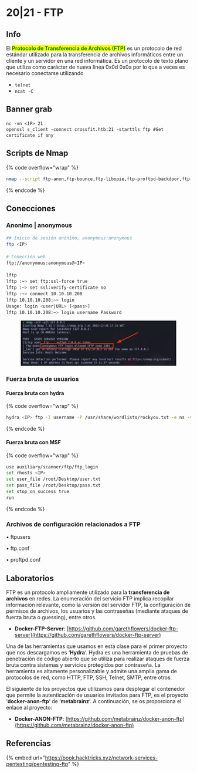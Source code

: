 # 20|21 - FTP

## Info

El <mark style="color:green;">**Protocolo de Transferencia de Archivos (FTP)**</mark> es un protocolo de red estándar utilizado para la transferencia de archivos informáticos entre un cliente y un servidor en una red informática. Es un protocolo de texto plano que utiliza como carácter de nueva línea 0x0d 0x0a por lo que a veces es necesario conectarse utilizando&#x20;

* `telnet`
* `ncat -C`

## Banner grab

```
nc -vn <IP> 21
openssl s_client -connect crossfit.htb:21 -starttls ftp #Get certificate if any
```

## Scripts de Nmap

{% code overflow="wrap" %}
```bash
nmap --script ftp-anon,ftp-bounce,ftp-libopie,ftp-proftpd-backdoor,ftp-vsftpd-backdoor,ftp-vuln-cve2010-4221,tftp-enum -p 21 192.168.6.66
```
{% endcode %}

## Conecciones

### Anonimo | anonymous

```bash
## Inicio de sesión anónimo, anonymous:anonymous
ftp <IP>

# Conección web
ftp://anonymous:anonymous@<IP>

lftp
lftp :~> set ftp:ssl-force true
lftp :~> set ssl:verify-certificate no
lftp :~> connect 10.10.10.208
lftp 10.10.10.208:~> login                       
Usage: login <user|URL> [<pass>]
lftp 10.10.10.208:~> login username Password
```

<figure><img src="../../../.gitbook/assets/image (1) (2).png" alt=""><figcaption></figcaption></figure>

### Fuerza bruta de usuarios

#### Fuerza bruta con hydra

{% code overflow="wrap" %}
```bash
hydra <IP> ftp -l username -P /usr/share/wordlists/rockyou.txt -e ns -vV
```
{% endcode %}

#### Fuerza bruta con MSF

{% code overflow="wrap" %}
```bash
use auxiliary/scanner/ftp/ftp_login
set rhosts <IP>
set user_file /root/Desktop/user.txt
set pass_file /root/Desktop/pass.txt
set stop_on_success true
run
```
{% endcode %}



### Archivos de configuración relacionados a FTP

• ftpusers

• ftp.conf

• proftpd.conf



## Laboratorios

FTP es un protocolo ampliamente utilizado para la **transferencia de archivos** en redes. La enumeración del servicio FTP implica recopilar información relevante, como la versión del servidor FTP, la configuración de permisos de archivos, los usuarios y las contraseñas (mediante ataques de fuerza bruta o guessing), entre otros.

* **Docker-FTP-Server**: [https://github.com/garethflowers/docker-ftp-server](https://github.com/garethflowers/docker-ftp-server)

Una de las herramientas que usamos en esta clase para el primer proyecto que nos descargamos es ‘**Hydra**‘. Hydra es una herramienta de pruebas de penetración de código abierto que se utiliza para realizar ataques de fuerza bruta contra sistemas y servicios protegidos por contraseña. La herramienta es altamente personalizable y admite una amplia gama de protocolos de red, como HTTP, FTP, SSH, Telnet, SMTP, entre otros.

El siguiente de los proyectos que utilizamos para desplegar el contenedor que permite la autenticación de usuarios invitados para FTP, es el proyecto ‘**docker-anon-ftp**‘ de ‘**metabrainz**‘. A continuación, se os proporciona el enlace al proyecto:

* **Docker-ANON-FTP**: [https://github.com/metabrainz/docker-anon-ftp](https://github.com/metabrainz/docker-anon-ftp)





## Referencias

{% embed url="https://book.hacktricks.xyz/network-services-pentesting/pentesting-ftp" %}

